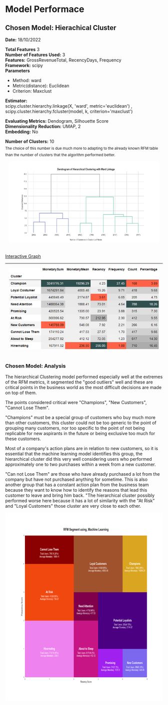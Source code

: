 # Model Performace

## Chosen Model: Hierachical Cluster

**Date:** 18/10/2022

**Total Features** 3<br>
**Number of Features Used:** 3<br>
**Features:** GrossRevenueTotal, RecencyDays, Frequency<br>
**Framework:** scipy<br>
**Parameters**<br>
- Method: ward<br>
- Metric(distance): Euclidean<br>
- Criterion: Maxclust  <br>

**Estimator:**  
scipy.cluster.hierarchy.linkage(X, 'ward', metric='euclidean') , <br>
scipy.cluster.hierarchy.fcluster(model, k, criterion='maxclust') <br>                     

**Evaluating Metrics:** Dendogram, Silhouette Score<br>
**Dimensionality Reduction:** UMAP, 2<br>
**Embedding:** No<br>

**Number of Clusters:** 10<br>
<sub>The choice of this number is due much more to adapting to the already known RFM table than the number of clusters that the algorithm performed better.</sub><br>

<center><img src="../images/hc_dendogram.png" alt="rfm_ml" width="480" height="260"/></center><br>

[Interactive Graph](https://github.com/alyssonvidal/E-Commerce-Clusterization/blob/main/images/HierarchicalCluster.html)<br>

***


<center><img src="../images/rfm_ml_table.png" alt="rfm_ml" width="480" height="260"/></center><br>

### Chosen Model: Analysis

The hierarchical Clustering model performed especially well at the extremes of the RFM metrics, it segmented the "good outliers" well and these are critical points in the business world as the most difficult decisions are made on top of them.

The points considered critical were "Champions", "New Customers", "Cannot Lose Them". 

"Champions" must be a special group of customers who buy much more than other customers, this cluster could not be too generic to the point of grouping many customers, nor too specific to the point of not being replicable for new aspirants in the future or being exclusive too much for these customers.


 Most of a company's action plans are in relation to new customers, so it is essential that the machine learning model identifies this group, the hierarchical cluster did this very well considering users who performed approximately one to two purchases within a week from a new customer.

 "Can not Lose Them" are those who have already purchased a lot from the company but have not purchased anything for sometime. This is also another group that has a constant action plan from the business team because they want to know how to identify the reasons that lead this customer to leave and bring him back. "The hierarchical cluster possibly performed worse here because it has a lot of similarity with the "At Risk" and "Loyal Customers" those cluster are very close to each other.
 
 <center><img src="../images/rfm_ml.png" alt="rfm_ml" width="800" height="600"/></center>